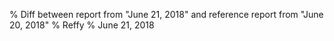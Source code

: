 % Diff between report from "June 21, 2018" and reference report from "June 20, 2018"
% Reffy
% June 21, 2018

